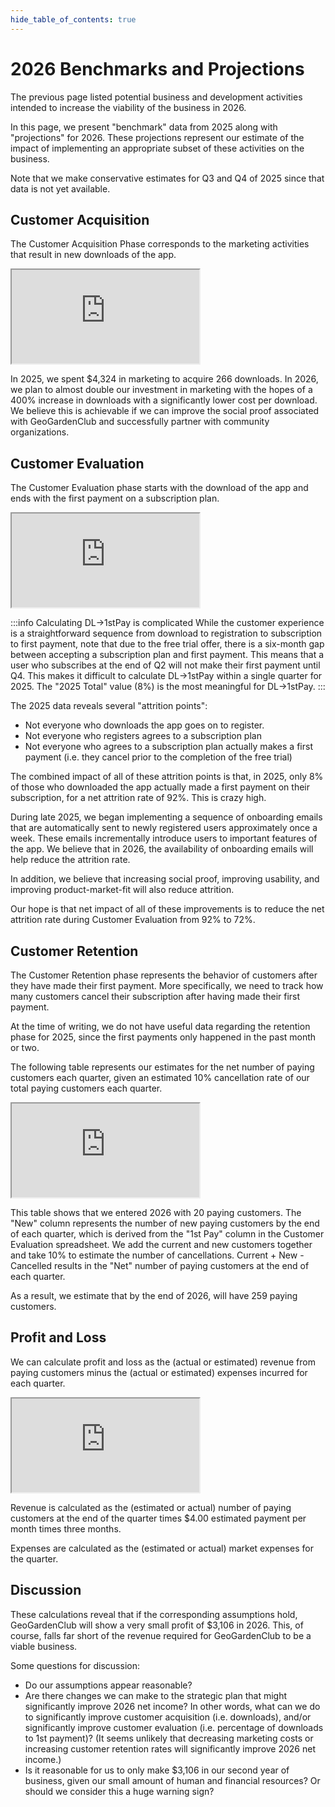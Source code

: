 ```yaml
---
hide_table_of_contents: true
---
```


# 2026 Benchmarks and Projections

The previous page listed potential business and development activities intended to increase the viability of the business in 2026.

In this page, we present "benchmark" data from 2025 along with "projections" for 2026. These projections represent our estimate of the impact of implementing an appropriate subset of these activities on the business. 

Note that we make conservative estimates for Q3 and Q4 of 2025 since that data is not yet available.  

## Customer Acquisition

The Customer Acquisition Phase corresponds to the marketing activities that result in new downloads of the app. 

<iframe style={{width: '100%', height: '350px', paddingBottom: '20px'}} src="https://docs.google.com/spreadsheets/d/e/2PACX-1vRHfJre8e7SkCNW3b2DhVLf57D95neAnUFuMgh_GzX9_6er4eEM5ORPidDGx3SxJcIGIkNwhcLQ3Che/pubhtml?gid=1426829368&amp;single=true&amp;widget=true&amp;headers=false"></iframe>

In 2025, we spent $4,324 in marketing to acquire 266 downloads. In 2026, we plan to almost double our investment in marketing with the hopes of a 400% increase in downloads with a significantly lower cost per download. We believe this is achievable if we can improve the social proof associated with GeoGardenClub and successfully partner with community organizations. 

## Customer Evaluation

The Customer Evaluation phase starts with the download of the app and ends with the first payment on a subscription plan.

<iframe style={{width: '100%', height: '350px', paddingBottom: '20px'}} src="https://docs.google.com/spreadsheets/d/e/2PACX-1vRHfJre8e7SkCNW3b2DhVLf57D95neAnUFuMgh_GzX9_6er4eEM5ORPidDGx3SxJcIGIkNwhcLQ3Che/pubhtml?gid=2128005712&amp;single=true&amp;widget=true&amp;headers=false"></iframe>

:::info Calculating DL->1stPay is complicated
While the customer experience is a straightforward sequence from download to registration to subscription to first payment, note that due to the free trial offer, there is a six-month gap between accepting a subscription plan and first payment. This means that a user who subscribes at the end of Q2 will not make their first payment until Q4. This makes it difficult to calculate DL->1stPay within a single quarter for 2025. The "2025 Total" value (8%) is the most meaningful for DL->1stPay.
:::

The 2025 data reveals several "attrition points":
* Not everyone who downloads the app goes on to register.
* Not everyone who registers agrees to a subscription plan
* Not everyone who agrees to a subscription plan actually makes a first payment (i.e. they cancel prior to the completion of the free trial)



The combined impact of all of these attrition points is that, in 2025, only 8% of those who downloaded the app actually made a first payment on their subscription, for a net attrition rate of 92%. This is crazy high.

During late 2025, we began implementing a sequence of onboarding emails that are automatically sent to newly registered users approximately once a week. These emails incrementally introduce users to important features of the app. We believe that in 2026, the availability of onboarding emails will help reduce the attrition rate. 

In addition, we believe that increasing social proof, improving usability, and improving product-market-fit will also reduce attrition.

Our hope is that net impact of all of these improvements is to reduce the net attrition rate during Customer Evaluation from 92% to 72%. 


## Customer Retention

The Customer Retention phase represents the behavior of customers after they have made their first payment. More specifically, we need to track how many customers cancel their subscription after having made their first payment.  

At the time of writing, we do not have useful data regarding the retention phase for 2025, since the first payments only happened in the past month or two.

The following table represents our estimates for the net number of paying customers each quarter, given an estimated 10% cancellation rate of our total paying customers each quarter. 

<iframe style={{width: '100%', height: '200px', paddingBottom: '20px'}} src="https://docs.google.com/spreadsheets/d/e/2PACX-1vRHfJre8e7SkCNW3b2DhVLf57D95neAnUFuMgh_GzX9_6er4eEM5ORPidDGx3SxJcIGIkNwhcLQ3Che/pubhtml?gid=676886051&amp;single=true&amp;widget=true&amp;headers=false"></iframe>

This table shows that we entered 2026 with 20 paying customers. The "New" column represents the number of new paying customers by the end of each quarter, which is derived from the "1st Pay" column in the Customer Evaluation spreadsheet. We add the current and new customers together and take 10% to estimate the number of cancellations. Current + New - Cancelled results in the "Net" number of paying customers at the end of each quarter.

As a result, we estimate that by the end of 2026, will have 259 paying customers. 

## Profit and Loss

We can calculate profit and loss as the (actual or estimated) revenue from paying customers minus the (actual or estimated) expenses incurred for each quarter.

<iframe style={{width: '100%', height: '350px', paddingBottom: '20px'}} src="https://docs.google.com/spreadsheets/d/e/2PACX-1vRHfJre8e7SkCNW3b2DhVLf57D95neAnUFuMgh_GzX9_6er4eEM5ORPidDGx3SxJcIGIkNwhcLQ3Che/pubhtml?gid=145188525&amp;single=true&amp;widget=true&amp;headers=false"></iframe>

Revenue is calculated as the (estimated or actual) number of paying customers at the end of the quarter times $4.00 estimated payment per month times three months.

Expenses are calculated as the (estimated or actual) market expenses for the quarter.

## Discussion

These calculations reveal that if the corresponding assumptions hold, GeoGardenClub will show a very small profit of $3,106 in 2026. This, of course, falls far short of the revenue required for GeoGardenClub to be a viable business. 

Some questions for discussion:

* Do our assumptions appear reasonable? 
* Are there changes we can make to the strategic plan that might significantly improve 2026 net income? In other words, what can we do to significantly improve customer acquisition (i.e. downloads), and/or significantly improve customer evaluation (i.e. percentage of downloads to 1st payment)? (It seems unlikely that decreasing marketing costs or increasing customer retention rates will significantly improve 2026 net income.)
* Is it reasonable for us to only make $3,106 in our second year of business, given our small amount of human and financial resources? Or should we consider this a huge warning sign? 

